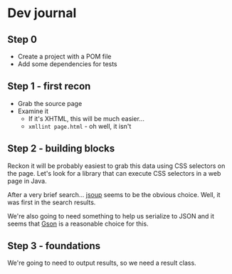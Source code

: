 # Dev journal

## Step 0

* Create a project with a POM file
* Add some dependencies for tests

## Step 1 - first recon

* Grab the source page
* Examine it
  * If it's XHTML, this will be much easier...
  * `xmllint page.html` - oh well, it isn't

## Step 2 - building blocks

Reckon it will be probably easiest to grab this data using CSS selectors on the page.
Let's look for a library that can execute CSS selectors in a web page in Java.

After a very brief search... [jsoup](https://jsoup.org) seems to be the obvious choice. Well, it was
first in the search results.

We're also going to need something to help us serialize to JSON and it seems that [Gson](https://github.com/google/gson)
is a reasonable choice for this.


## Step 3 - foundations

We're going to need to output results, so we need a result class.


